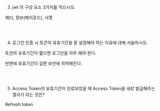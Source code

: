 3. jwt 의 구성 요소 3가지를 적으시오.


헤더, 정보(페이로드), 서명

<br>
<br>


4. 로그인 인증 시 토큰의 유효기간을 잘 설정해야 하는 이유에 대해 서술하시오.

토큰의 유효기간이 짧으면 로그인을 자주 해야 한다. <Br>

반면에 유효기간이 길면 	보안에 취약해진다.	


<br>
  <br>

5. Access Token의 유효기간이 만료되었을 때 Access Token을 새로 발급해주는 열쇠가 되는 것은?


Refresh token
